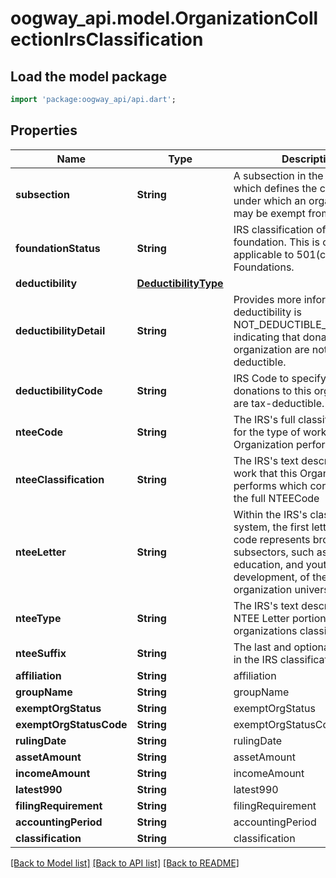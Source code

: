 # oogway_api.model.OrganizationCollectionIrsClassification

## Load the model package
```dart
import 'package:oogway_api/api.dart';
```

## Properties
Name | Type | Description | Notes
------------ | ------------- | ------------- | -------------
**subsection** | **String** | A subsection in the tax code which defines the category under which an organization may be exempt from taxes. | [optional] 
**foundationStatus** | **String** | IRS classification of type of foundation. This is only applicable to 501(c)(3) Foundations. | [optional] 
**deductibility** | [**DeductibilityType**](DeductibilityType.md) |  | [optional] 
**deductibilityDetail** | **String** | Provides more information when deductibility is NOT_DEDUCTIBLE_GENERALLY, indicating that donations to an organization are not generally deductible. | [optional] 
**deductibilityCode** | **String** | IRS Code to specify whether donations to this organization are tax-deductible. | [optional] 
**nteeCode** | **String** | The IRS's full classification code for the type of work this Organization performs | [optional] 
**nteeClassification** | **String** | The IRS's text description of the work that this Organization performs which corresponds to the full NTEECode | [optional] 
**nteeLetter** | **String** | Within the IRS's classification system, the first letter of the code represents broad subsectors, such as health, education, and youth development, of the charitable organization universe. | [optional] 
**nteeType** | **String** | The IRS's text description of the NTEE Letter portion of this this organizations classification | [optional] 
**nteeSuffix** | **String** | The last and optional character in the IRS classification system | [optional] 
**affiliation** | **String** | affiliation | [optional] 
**groupName** | **String** | groupName | [optional] 
**exemptOrgStatus** | **String** | exemptOrgStatus | [optional] 
**exemptOrgStatusCode** | **String** | exemptOrgStatusCode | [optional] 
**rulingDate** | **String** | rulingDate | [optional] 
**assetAmount** | **String** | assetAmount | [optional] 
**incomeAmount** | **String** | incomeAmount | [optional] 
**latest990** | **String** | latest990 | [optional] 
**filingRequirement** | **String** | filingRequirement | [optional] 
**accountingPeriod** | **String** | accountingPeriod | [optional] 
**classification** | **String** | classification | [optional] 

[[Back to Model list]](../README.md#documentation-for-models) [[Back to API list]](../README.md#documentation-for-api-endpoints) [[Back to README]](../README.md)


